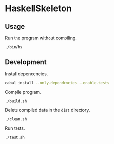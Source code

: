 # HaskellSkeleton

## Usage

Run the program without compiling.

```sh
./bin/hs
```


## Development

Install dependencies.

```sh
cabal install --only-dependencies --enable-tests
```

Compile program.

```sh
./build.sh
```

Delete compiled data in the `dist` directory.

```sh
./clean.sh
```

Run tests.

```sh
./test.sh
```
